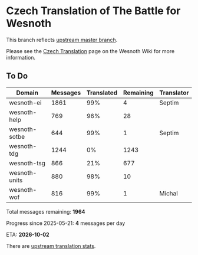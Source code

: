 # Czech Translation of The Battle for Wesnoth

This branch reflects [upstream master branch](https://github.com/wesnoth/wesnoth/tree/master).

Please see the [Czech Translation](https://wiki.wesnoth.org/CzechTranslation) page on the Wesnoth Wiki for more information.

## To Do

Domain | Messages | Translated | Remaining | Translator
------ | -------- | ---------- | --------- | ----------
wesnoth-ei | 1861 | 99% | 4 | Septim
wesnoth-help | 769 | 96% | 28 |
wesnoth-sotbe | 644 | 99% | 1 | Septim
wesnoth-tdg | 1244 | 0% | 1243 |
wesnoth-tsg | 866 | 21% | 677 |
wesnoth-units | 880 | 98% | 10 |
wesnoth-wof | 816 | 99% | 1 | Michal

Total messages remaining: **1964**

Progress since 2025-05-21: **4** messages per day

ETA: **2026-10-02**

There are [upstream translation stats](https://www.wesnoth.org/gettext/?view=langs&version=master&lang=cs).
